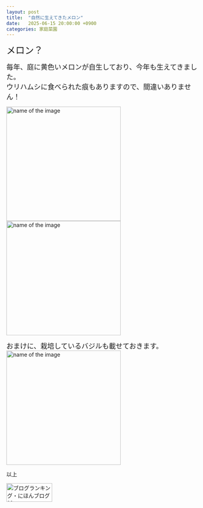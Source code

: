 ```yaml
---
layout: post
title:  "自然に生えてきたメロン"
date:   2025-06-15 20:00:00 +0900
categories: 家庭菜園
---
```



<font size="5" face="ＭＳ ゴシック">メロン？</font>

<font size="4" face="ＭＳ ゴシック">毎年、庭に黄色いメロンが自生しており、今年も生えてきました。<br>ウリハムシに食べられた痕もありますので、間違いありません！</font>

<img src="https://se8move.github.io/blog/img/IMG_6119.png" alt="name of the image" width="300" height="auto">
<br>
<img src="https://se8move.github.io/blog/img/IMG_6119.png" alt="name of the image" width="300" height="auto">
<br>

<font size="4" face="ＭＳ ゴシック">おまけに、栽培しているバジルも載せておきます。</font><br>
<img src="https://se8move.github.io/blog/img/IMG_6123.png" alt="name of the image" width="300" height="auto">


以上  

<a href="https://blogmura.com/ranking/in?p_cid=11125410" target="_blank"><img src="https://b.blogmura.com/banner-blogmura-portfolio.svg" width="120" height="49" border="0" alt="ブログランキング・にほんブログ村へ" /></a>

